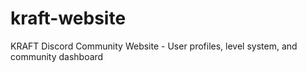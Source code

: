 # kraft-website
KRAFT Discord Community Website - User profiles, level system, and community dashboard
